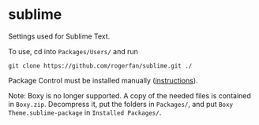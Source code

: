 sublime
=======

Settings used for Sublime Text.

To use, cd into `Packages/Users/` and run

```
git clone https://github.com/rogerfan/sublime.git ./
```

Package Control must be installed manually ([instructions](https://sublime.wbond.net/installation)).

Note: Boxy is no longer supported. A copy of the needed files is contained in `Boxy.zip`. Decompress it, put the folders in `Packages/`, and put `Boxy Theme.sublime-package` in `Installed Packages/`.
